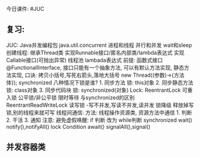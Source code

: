 今日课件: #JUC 

## 复习: 
JUC: Java并发编程包 java.util.concurrent
进程和线程
并行和并发
wait和sleep
创建线程: 
	继承Thread类
	实现Runnable接口/匿名内部类/lambda表达式
	实现Callable接口(可抛出异常)
	线程池
lambada表达式
	前提: 函数式接口 @FunctionallInterface, 接口只能有一个抽象方法, 可以有默认方法实现, 静态方法实现,
	口诀: 拷贝小括号,写死右箭头,落地大括号 new Thread((参数)->{方法体});
synchronized 八种情况下锁是谁?
	1. 同步方法 锁: this对象
	2. 同步静态方法 锁: class对象
	3. 同步代码块 锁: synchronized(对象)
Lock:
	ReentrantLock
		可重入锁
		公平锁/非公平锁
		限时等待
		与synchronized的区别
	ReentrantReadWriteLock
		读写锁 -写不并发,写读不并发,读并发 
		锁降级 释放掉写锁,别的线程来就可写
线程间通信: 
	方法: 线程操作资源类, 资源方法中通信 1. 判断 2. 干活 3. 通知
	注意: 避免虚假唤醒: if 判断 改为 while判断
	synchronized wait() notify(),notifyAll()
	lock Condition await() signalAll(),signal()


## 并发容器类
